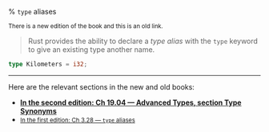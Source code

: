 % `type` aliases

<small>There is a new edition of the book and this is an old link.</small>

> Rust provides the ability to declare a _type alias_ with the `type` keyword to give an existing type another name.

```rust
type Kilometers = i32;
```

---

Here are the relevant sections in the new and old books:

* **[In the second edition: Ch 19.04 — Advanced Types, section Type Synonyms][2]**
* <small>[In the first edition: Ch 3.28 — `type` aliases][1]</small>


[1]: first-edition/type-aliases.html
[2]: second-edition/ch19-04-advanced-types.html#creating-type-synonyms-with-type-aliases

